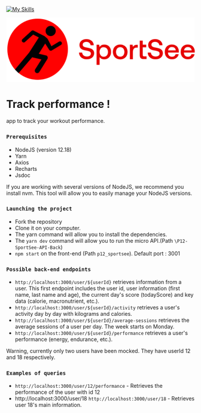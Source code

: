 [![My Skills](https://skills.thijs.gg/icons?i=js,html,css,react,nodejs)](https://skills.thijs.gg)

![Getting Started](./src/assets/logo.png)

# Track performance !

app to track your workout performance.

### `Prerequisites`

- NodeJS (version 12.18)
- Yarn
- Axios
- Recharts
- Jsdoc

If you are working with several versions of NodeJS, we recommend you install nvm. This tool will allow you to easily manage your NodeJS versions.

### `Launching the project`

- Fork the repository
- Clone it on your computer.
- The yarn command will allow you to install the dependencies.
- The `yarn dev` command will allow you to run the micro API.(Path `\P12-SportSee-API-Back`)
- `npm start` on the front-end (Path `p12_sportsee`). Default port : 3001

### `Possible back-end endpoints`

- `http://localhost:3000/user/${userId}` retrieves information from a user. This first endpoint includes the user id, user information (first name, last name and age), the current day's score (todayScore) and key data (calorie, macronutrient, etc.).
- `http://localhost:3000/user/${userId}/activity` retrieves a user's activity day by day with kilograms and calories.
- `http://localhost:3000/user/${userId}/average-sessions` retrieves the average sessions of a user per day. The week starts on Monday.
- `http://localhost:3000/user/${userId}/performance` retrieves a user's performance (energy, endurance, etc.).

Warning, currently only two users have been mocked. They have userId 12 and 18 respectively.

### `Examples of queries`
 
- `http://localhost:3000/user/12/performance` - Retrieves the performance of the user with id 12
- http://localhost:3000/user/18 `http://localhost:3000/user/18` - Retrieves user 18's main information.
